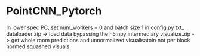 # PointCNN_Pytorch
In lower spec PC, set num_workers = 0 and batch size 1 in config.py
txt_ dataloader.zip -> load data bypassing the h5,npy intermediary
visualize.zip -> get whole room predictions and unnormalized visualisatoin not per block normed squashed visuals

